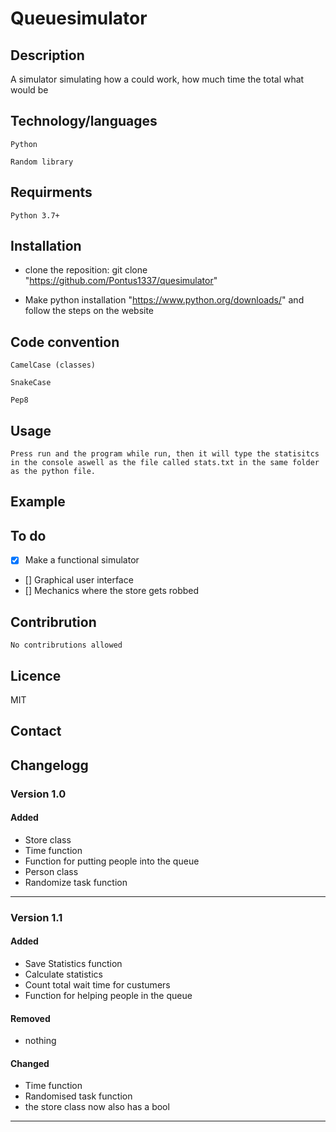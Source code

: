 # Queuesimulator

## Description

A simulator simulating how a could work, how much time the total what would be

## Technology/languages

    Python

    Random library

## Requirments

    Python 3.7+

## Installation

* clone the reposition: git clone "https://github.com/Pontus1337/quesimulator"

* Make python installation "https://www.python.org/downloads/" and follow the steps on the website

## Code convention

    CamelCase (classes)

    SnakeCase

    Pep8

## Usage

    Press run and the program while run, then it will type the statisitcs in the console aswell as the file called stats.txt in the same folder as the python file.

## Example

## To do

* [x] Make a functional simulator
* [] Graphical user interface
* [] Mechanics where the store gets robbed

## Contribrution

    No contribrutions allowed

## Licence

MIT

## Contact

## Changelogg

### Version 1.0

#### Added

* Store class
* Time function
* Function for putting people into the queue
* Person class
* Randomize task function

***

### Version 1.1

#### Added

* Save Statistics function
* Calculate statistics
* Count total wait time for custumers
* Function for helping people in the queue

#### Removed

* nothing

#### Changed

* Time function
* Randomised task function
* the store class now also has a bool

***
